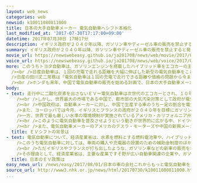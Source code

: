 ```yaml
---
layout: web_news
categories: web
newsid: k10011080811000
title: 日本の大手自動車メーカー 電気自動車へシフト本格化
last_modified_at: '2017-07-30T17:17:00+09:00'
datetime: 2017年07月30日 17時17分
description: イギリス政府が２０４０年以降、ガソリン車やディーゼル車の販売を禁止すると発表するなど世界的に自動車の排ガス規制が強化されることを受けて、日本の自動車メーカー各社は走行中に排ガスを出さないＥＶ＝電気自動車の開発や販売の動きを本格化させることにしています。
summary: イギリス政府が２０４０年以降、ガソリン車やディーゼル車の販売を禁止すると発表するなど世界的に自動車の排ガス規制が強化されることを受けて、日本の自動車メーカー各社は走行中に排ガスを出さないＥＶ＝電気自動車の開発や販売の動きを本格化させることにしています。
movie_url: https://newswebeasy.github.io/ja201708/news/web/movie/2017/08/01/k10011080811000.mp4
voice_url: https://newswebeasy.github.io/ja201708/news/web/voice/2017/08/01/k10011080811000.mp3
more: このうちトヨタ自動車は、ガソリンエンジンを搭載したハイブリッド車をエコカーの主力と位置づけ、これまでは電気自動車を販売してきませんでしたが、排ガス規制の強化によって需要が高まると見て、量産体制を整えることになりました。規制を強めている中国で、２年後の２０１９年から電気自動車を販売する方向で検討しています。<br
  /><br />日産自動車は、１回の充電で走れる距離を大幅に伸ばした新型の電気自動車をことしの秋に日本や欧米で発売するほか、中国では低価格の電気自動車を新たに投入する計画です。<br
  />日産の田川丈二常務は「電気自動車は１回の充電で走行できる距離や価格の問題から今までの販売はスローだったが、どこかの段階で加速化すると見ている」と話しています。<br
  /><br />ホンダも来年、中国で電気自動車の販売を始める計画で、日本の大手自動車メーカー各社は電気自動車の開発や販売の動きを本格化させることにしています。
body:
- text: 走行中に二酸化炭素を出さないＥＶ＝電気自動車は次世代のエコカーとされ、１０年ほど前から量産するメーカーが出てきましたが、１回の充電で走れる距離が短く、価格も高いことから、普及は進んできませんでした。<br
    /><br />しかし、世界最大の市場である中国で、都市部の大気汚染対策として政府が電気自動車の普及に乗り出し、去年は４０万台以上の電気自動車が販売され、一大ブームとなっています。<br
    /><br />中国政府は、自動車メーカーに対し、中国で生産する車のうち一定の割合を電気自動車とするよう義務づける新たな規制を導入する計画です。<br /><br
    />また、ヨーロッパでは今月、イギリスとフランスの政府が２０４０年を目標にガソリン車やディーゼル車の販売を禁止することを相次いで発表しました。<br /><br
    />一方、世界で最も厳しい水準の環境規制が実施されているアメリカ・カリフォルニア州は自動車メーカーに対して一定の割合でエコカーの販売を義務づけていますが、ことし秋からガソリンエンジンを搭載するハイブリッド車がエコカーの対象から外されます。<br
    /><br />このように電気自動車を普及させようという動きが世界的に広がる中、ドイツのフォルクスワーゲンが今後１０年間で３０車種以上の電気自動車を投入する方針を明らかにしたほか、今月、スウェーデンのボルボは２０１９年以降、すべての車種を電動化すると発表しました。<br
    /><br />また、電気自動車メーカーのアメリカのテスラ・モーターズや中国の新興メーカーなどが世界の自動車市場で存在感を高めていて、自動車業界のＥＶシフトはさらに加速しそうです。
  title: ＥＶシフトの背景は
- text: 電気自動車について、経済産業省は、水素を燃料とする燃料電池車や、ハイブリッド車などと並んで、次世代エコカーの１つとして位置づけています。<br /><br
    />このうち電気自動車に対しては、車両の購入や充電器の設置のための補助金制度のほか、車両や、主要な部品となる電池の技術開発を図るための支援などを進めてきました。<br
    /><br />ただイギリスやフランスが打ち出したような、ガソリン車などの新車の販売を将来的に禁止する政策には、現状では慎重な姿勢を示しています。<br /><br
    />その理由として、経済産業省は、主要な産業ですそ野が広い自動車関連の企業や、ガソリンスタンドをはじめ、エネルギー産業への影響が大きいことなどを挙げています。
  title: 日本のＥＶ政策は
easy_news_url: /news/easy/2017/08/01/日本の車の会社これからもっと電気自動車を売りたい/
source_url: http://www3.nhk.or.jp/news/html/20170730/k10011080811000.html
...
```


